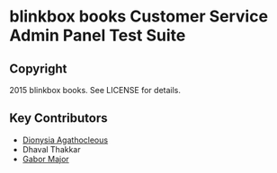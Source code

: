 # blinkbox books Customer Service Admin Panel Test Suite

## Copyright
2015 blinkbox books. See LICENSE for details.

## Key Contributors
* [Dionysia Agathocleous](https://github.com/dionysiaA)
* Dhaval Thakkar
* [Gabor Major](https://github.com/goobemaster)
